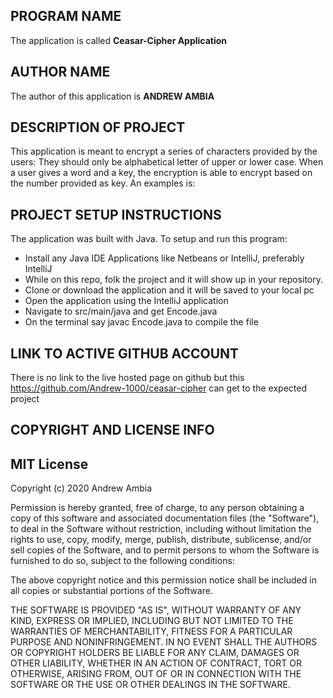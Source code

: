 ## PROGRAM NAME
The application is called **Ceasar-Cipher Application**

## AUTHOR NAME
The author of this application is **ANDREW AMBIA**

## DESCRIPTION OF PROJECT
This application is meant to encrypt a series of characters provided by the users: They should only 
be alphabetical letter of upper or lower case. When a user gives a word and a key, the encryption is 
able to encrypt based on the number provided as key. An examples is:

## PROJECT SETUP INSTRUCTIONS

The application was built with Java. To setup and run this program:

* Install any Java IDE Applications like Netbeans or IntelliJ, preferably IntelliJ
* While on this repo, folk the project and it will show up in your repository.
* Clone or download the application and it will be saved to your local pc
* Open the application using the IntelliJ application
* Navigate to src/main/java and get Encode.java
* On the terminal say javac Encode.java to compile the file

## LINK TO ACTIVE GITHUB ACCOUNT

There is no link to the live hosted page on github but this https://github.com/Andrew-1000/ceasar-cipher can get to the expected project

## COPYRIGHT AND LICENSE INFO
## MIT License

Copyright (c) 2020 Andrew Ambia

Permission is hereby granted, free of charge, to any person obtaining a copy
of this software and associated documentation files (the "Software"), to deal
in the Software without restriction, including without limitation the rights
to use, copy, modify, merge, publish, distribute, sublicense, and/or sell
copies of the Software, and to permit persons to whom the Software is
furnished to do so, subject to the following conditions:

The above copyright notice and this permission notice shall be included in all
copies or substantial portions of the Software.

THE SOFTWARE IS PROVIDED "AS IS", WITHOUT WARRANTY OF ANY KIND, EXPRESS OR
IMPLIED, INCLUDING BUT NOT LIMITED TO THE WARRANTIES OF MERCHANTABILITY,
FITNESS FOR A PARTICULAR PURPOSE AND NONINFRINGEMENT. IN NO EVENT SHALL THE
AUTHORS OR COPYRIGHT HOLDERS BE LIABLE FOR ANY CLAIM, DAMAGES OR OTHER
LIABILITY, WHETHER IN AN ACTION OF CONTRACT, TORT OR OTHERWISE, ARISING FROM,
OUT OF OR IN CONNECTION WITH THE SOFTWARE OR THE USE OR OTHER DEALINGS IN THE
SOFTWARE.

